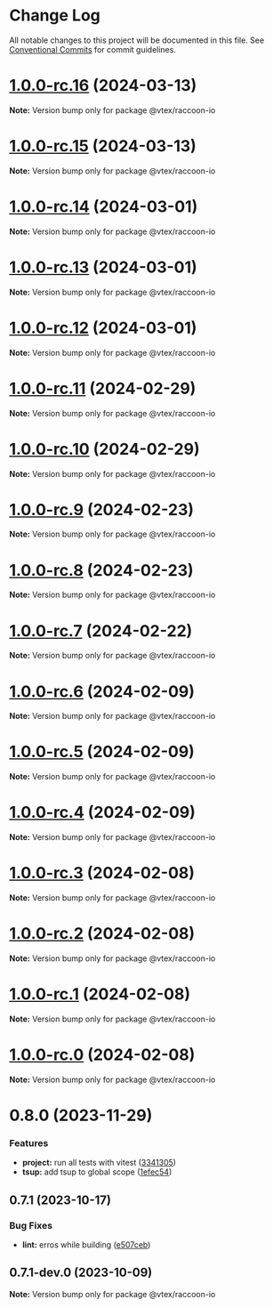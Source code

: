 # Change Log

All notable changes to this project will be documented in this file.
See [Conventional Commits](https://conventionalcommits.org) for commit guidelines.

# [1.0.0-rc.16](https://github.com/vtex/shoreline/compare/@vtex/raccoon-io@1.0.0-rc.15...@vtex/raccoon-io@1.0.0-rc.16) (2024-03-13)

**Note:** Version bump only for package @vtex/raccoon-io

# [1.0.0-rc.15](https://github.com/vtex/shoreline/compare/@vtex/raccoon-io@1.0.0-rc.14...@vtex/raccoon-io@1.0.0-rc.15) (2024-03-13)

**Note:** Version bump only for package @vtex/raccoon-io

# [1.0.0-rc.14](https://github.com/vtex/shoreline/compare/@vtex/raccoon-io@1.0.0-rc.13...@vtex/raccoon-io@1.0.0-rc.14) (2024-03-01)

**Note:** Version bump only for package @vtex/raccoon-io

# [1.0.0-rc.13](https://github.com/vtex/shoreline/compare/@vtex/raccoon-io@1.0.0-rc.12...@vtex/raccoon-io@1.0.0-rc.13) (2024-03-01)

**Note:** Version bump only for package @vtex/raccoon-io

# [1.0.0-rc.12](https://github.com/vtex/shoreline/compare/@vtex/raccoon-io@1.0.0-rc.11...@vtex/raccoon-io@1.0.0-rc.12) (2024-03-01)

**Note:** Version bump only for package @vtex/raccoon-io

# [1.0.0-rc.11](https://github.com/vtex/shoreline/compare/@vtex/raccoon-io@1.0.0-rc.10...@vtex/raccoon-io@1.0.0-rc.11) (2024-02-29)

**Note:** Version bump only for package @vtex/raccoon-io

# [1.0.0-rc.10](https://github.com/vtex/shoreline/compare/@vtex/raccoon-io@1.0.0-rc.9...@vtex/raccoon-io@1.0.0-rc.10) (2024-02-29)

**Note:** Version bump only for package @vtex/raccoon-io

# [1.0.0-rc.9](https://github.com/vtex/shoreline/compare/@vtex/raccoon-io@1.0.0-rc.8...@vtex/raccoon-io@1.0.0-rc.9) (2024-02-23)

**Note:** Version bump only for package @vtex/raccoon-io

# [1.0.0-rc.8](https://github.com/vtex/shoreline/compare/@vtex/raccoon-io@1.0.0-rc.7...@vtex/raccoon-io@1.0.0-rc.8) (2024-02-23)

**Note:** Version bump only for package @vtex/raccoon-io

# [1.0.0-rc.7](https://github.com/vtex/shoreline/compare/@vtex/raccoon-io@1.0.0-rc.6...@vtex/raccoon-io@1.0.0-rc.7) (2024-02-22)

**Note:** Version bump only for package @vtex/raccoon-io

# [1.0.0-rc.6](https://github.com/vtex/shoreline/compare/@vtex/raccoon-io@1.0.0-rc.5...@vtex/raccoon-io@1.0.0-rc.6) (2024-02-09)

**Note:** Version bump only for package @vtex/raccoon-io

# [1.0.0-rc.5](https://github.com/vtex/shoreline/compare/@vtex/raccoon-io@1.0.0-rc.4...@vtex/raccoon-io@1.0.0-rc.5) (2024-02-09)

**Note:** Version bump only for package @vtex/raccoon-io

# [1.0.0-rc.4](https://github.com/vtex/shoreline/compare/@vtex/raccoon-io@1.0.0-rc.3...@vtex/raccoon-io@1.0.0-rc.4) (2024-02-09)

**Note:** Version bump only for package @vtex/raccoon-io

# [1.0.0-rc.3](https://github.com/vtex/shoreline/compare/@vtex/raccoon-io@1.0.0-rc.2...@vtex/raccoon-io@1.0.0-rc.3) (2024-02-08)

**Note:** Version bump only for package @vtex/raccoon-io

# [1.0.0-rc.2](https://github.com/vtex/shoreline/compare/@vtex/raccoon-io@1.0.0-rc.1...@vtex/raccoon-io@1.0.0-rc.2) (2024-02-08)

**Note:** Version bump only for package @vtex/raccoon-io

# [1.0.0-rc.1](https://github.com/vtex/shoreline/compare/@vtex/raccoon-io@1.0.0-rc.0...@vtex/raccoon-io@1.0.0-rc.1) (2024-02-08)

**Note:** Version bump only for package @vtex/raccoon-io

# [1.0.0-rc.0](https://github.com/vtex/shoreline/compare/@vtex/raccoon-io@0.8.0...@vtex/raccoon-io@1.0.0-rc.0) (2024-02-08)

**Note:** Version bump only for package @vtex/raccoon-io

# 0.8.0 (2023-11-29)

### Features

- **project:** run all tests with vitest ([3341305](https://github.com/vtex/shoreline/commit/334130552c7a54321a0b7f2569560af22b5a0f41))
- **tsup:** add tsup to global scope ([1efec54](https://github.com/vtex/shoreline/commit/1efec5401933eb1d06651e60ebd087a2a1c18e35))

## 0.7.1 (2023-10-17)

### Bug Fixes

- **lint:** erros while building ([e507ceb](https://github.com/vtex/shoreline/commit/e507ceb10bce0a80ad304b7040f281a8aab932c3))

## 0.7.1-dev.0 (2023-10-09)

**Note:** Version bump only for package @vtex/raccoon-io
